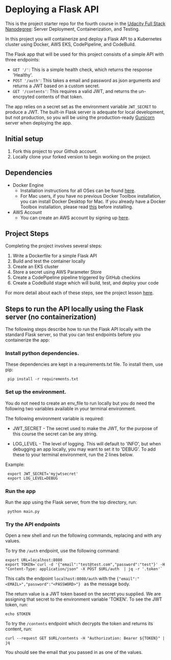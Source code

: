 # Deploying a Flask API

This is the project starter repo for the fourth course in the [Udacity Full Stack Nanodegree](https://www.udacity.com/course/full-stack-web-developer-nanodegree--nd004): Server Deployment, Containerization, and Testing.

In this project you will containerize and deploy a Flask API to a Kubernetes cluster using Docker, AWS EKS, CodePipeline, and CodeBuild.

The Flask app that will be used for this project consists of a simple API with three endpoints:

- `GET '/'`: This is a simple health check, which returns the response 'Healthy'. 
- `POST '/auth'`: This takes a email and password as json arguments and returns a JWT based on a custom secret.
- `GET '/contents'`: This requires a valid JWT, and returns the un-encrpyted contents of that token. 

The app relies on a secret set as the environment variable `JWT_SECRET` to produce a JWT. The built-in Flask server is adequate for local development, but not production, so you will be using the production-ready [Gunicorn](https://gunicorn.org/) server when deploying the app.

## Initial setup
1. Fork this project to your Github account.
2. Locally clone your forked version to begin working on the project.

## Dependencies

- Docker Engine
    - Installation instructions for all OSes can be found [here](https://docs.docker.com/install/).
    - For Mac users, if you have no previous Docker Toolbox installation, you can install Docker Desktop for Mac. If you already have a Docker Toolbox installation, please read [this](https://docs.docker.com/docker-for-mac/docker-toolbox/) before installing.
 - AWS Account
     - You can create an AWS account by signing up [here](https://aws.amazon.com/#).
     
## Project Steps

Completing the project involves several steps:

1. Write a Dockerfile for a simple Flask API
2. Build and test the container locally
3. Create an EKS cluster
4. Store a secret using AWS Parameter Store
5. Create a CodePipeline pipeline triggered by GitHub checkins
6. Create a CodeBuild stage which will build, test, and deploy your code

For more detail about each of these steps, see the project lesson [here](https://classroom.udacity.com/nanodegrees/nd004/parts/1d842ebf-5b10-4749-9e5e-ef28fe98f173/modules/ac13842f-c841-4c1a-b284-b47899f4613d/lessons/becb2dac-c108-4143-8f6c-11b30413e28d/concepts/092cdb35-28f7-4145-b6e6-6278b8dd7527).

## Steps to run the API locally using the Flask server (no containerization)

The following steps describe how to run the Flask API locally with the standard Flask server, so that you can test endpoints before you containerize the app:

### Install python dependencies. 

These dependencies are kept in a requirements.txt file. To install them, use pip:

```shell
 pip install -r requirements.txt
```

### Set up the environment. 

You do not need to create an env_file to run locally but you do need the following two variables available in your terminal environment.

The following environment variable is required:

 * JWT_SECRET - The secret used to make the JWT, for the purpose of this course the secret can be any string.

 * LOG_LEVEL - The level of logging. This will default to 'INFO', but when debugging an app locally, you may want to set it to 'DEBUG'. To add these to your terminal environment, run the 2 lines below.

 Example:

```shell
 export JWT_SECRET='myjwtsecret'
 export LOG_LEVEL=DEBUG
```


### Run the app

Run the app using the Flask server, from the top directory, run:

```shell
 python main.py
```

### Try the API endpoints

Open a new shell and run the following commands, replacing <EMAIL> and <PASSWORD> with any values.

To try the `/auth` endpoint, use the following command:

```shell
export URL=localhost:8080
export TOKEN=`curl -d '{"email":"test@test.com","password":"test"}' -H "Content-Type: application/json" -X POST $URL/auth  | jq -r '.token'`
```

This calls the endpoint `localhost:8080/auth` with the `{"email":"<EMAIL>","password":"<PASSWORD>"} ` as the message body.

The return value is a JWT token based on the secret you supplied. We are assigning that secret to the environment variable 'TOKEN'. To see the JWT token, run:

```shell
echo $TOKEN
```

To try the `/contents` endpoint which decrypts the token and returns its content, run:

```shell
curl --request GET $URL/contents -H "Authorization: Bearer ${TOKEN}" | jq
```

You should see the email that you passed in as one of the values.